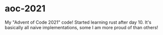 # aoc-2021
My "Advent of Code 2021" code!
Started learning rust after day 10. It's basically all naive implementations, some I am more proud of than others!
